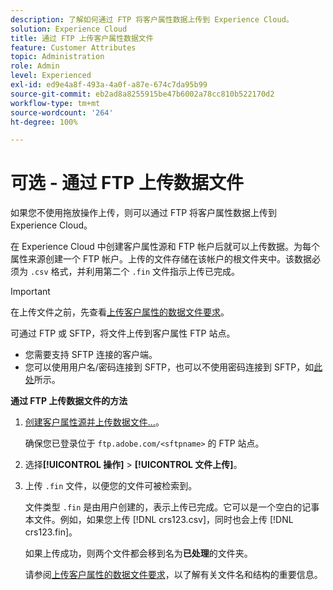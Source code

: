 ```yaml
---
description: 了解如何通过 FTP 将客户属性数据上传到 Experience Cloud。
solution: Experience Cloud
title: 通过 FTP 上传客户属性数据文件
feature: Customer Attributes
topic: Administration
role: Admin
level: Experienced
exl-id: ed9e4a8f-493a-4a0f-a87e-674c7da95b99
source-git-commit: eb2ad8a8255915be47b6002a78cc810b522170d2
workflow-type: tm+mt
source-wordcount: '264'
ht-degree: 100%

---
```


# 可选 - 通过 FTP 上传数据文件

如果您不使用拖放操作上传，则可以通过 FTP 将客户属性数据上传到 Experience Cloud。

在 Experience Cloud 中创建客户属性源和 FTP 帐户后就可以上传数据。为每个属性来源创建一个 FTP 帐户。上传的文件存储在该帐户的根文件夹中。该数据必须为 `.csv` 格式，并利用第二个 `.fin` 文件指示上传已完成。

>[!IMPORTANT]
>
>在上传文件之前，先查看[上传客户属性的数据文件要求](crs-data-file.md#concept_DE908F362DF24172BFEF48E1797DAF19)。

可通过 FTP 或 SFTP，将文件上传到客户属性 FTP 站点。

* 您需要支持 SFTP 连接的客户端。
* 您可以使用用户名/密码连接到 SFTP，也可以不使用密码连接到 SFTP，如[此处](https://experienceleague.adobe.com/docs/analytics/export/ftp-and-sftp/secure-file-transfer-protocol/ftp-sftp-cert-auth.html?lang=zh-Hans)所示。

**通过 FTP 上传数据文件的方法**

1. [创建客户属性源并上传数据文件...](t-crs-usecase.md#task_BCC327B2A0EF4A1BBB2934013AB92B78)。

   确保您已登录位于 `ftp.adobe.com/<sftpname>` 的 FTP 站点。

1. 选择&#x200B;**[!UICONTROL 操作]** > **[!UICONTROL 文件上传]**。

1. 上传 `.fin` 文件，以便您的文件可被检索到。

   文件类型 `.fin` 是由用户创建的，表示上传已完成。它可以是一个空白的记事本文件。例如，如果您上传 [!DNL crs123.csv]，同时也会上传 [!DNL crs123.fin]。

   如果上传成功，则两个文件都会移到名为&#x200B;**已处理**&#x200B;的文件夹。

   请参阅[上传客户属性的数据文件要求](crs-data-file.md#concept_DE908F362DF24172BFEF48E1797DAF19)，以了解有关文件名和结构的重要信息。
